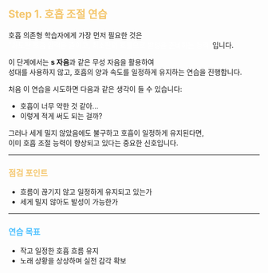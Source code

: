 ## <span style="color:#f4c66c; font-weight:bold">Step 1. 호흡 조절 연습</span>

호흡 의존형 학습자에게 가장 먼저 필요한 것은  
<span style="color:#ffffff">"과도한 호흡 압력을 줄이고, 최소한의 흐름으로 발성을 준비하는 능력"</span>입니다.

이 단계에서는 **s 자음**과 같은 무성 자음을 활용하여  
성대를 사용하지 않고, 호흡의 양과 속도를 일정하게 유지하는 연습을 진행합니다.

처음 이 연습을 시도하면 다음과 같은 생각이 들 수 있습니다:

- 호흡이 너무 약한 것 같아...
- 이렇게 적게 써도 되는 걸까?

그러나 세게 밀지 않았음에도 불구하고 호흡이 일정하게 유지된다면,  
이미 호흡 조절 능력이 향상되고 있다는 중요한 신호입니다.

---

### <span style="color:#f4c66c; font-weight:bold">점검 포인트</span>

- 흐름이 끊기지 않고 일정하게 유지되고 있는가  
- 세게 밀지 않아도 발성이 가능한가  

---

### <span style="color:#4FC1FF; font-weight:bold">연습 목표</span>

- 작고 일정한 호흡 흐름 유지  
- 노래 상황을 상상하며 실전 감각 확보
